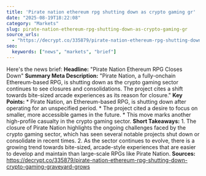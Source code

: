 ```yaml
---
title: 'Pirate nation ethereum rpg shutting down as crypto gaming gr'
date: "2025-08-19T18:22:08"
category: "Markets"
slug: pirate-nation-ethereum-rpg-shutting-down-as-crypto-gaming-gr
source_urls:
  - "https://decrypt.co/335879/pirate-nation-ethereum-rpg-shutting-down-crypto-gaming-graveyard-grows"
seo:
  keywords: ["news", "markets", "brief"]
---
```

Here's the news brief:  **Headline:** "Pirate Nation Ethereum RPG Closes Down"  **Summary Meta Description:** "Pirate Nation, a fully-onchain Ethereum-based RPG, is shutting down as the crypto gaming sector continues to see closures and consolidations. The project cites a shift towards bite-sized arcade experiences as its reason for closure."  **Key Points:**  * Pirate Nation, an Ethereum-based RPG, is shutting down after operating for an unspecified period. * The project cited a desire to focus on smaller, more accessible games in the future. * This move marks another high-profile casualty in the crypto gaming sector.  **Short Takeaways:**  1. The closure of Pirate Nation highlights the ongoing challenges faced by the crypto gaming sector, which has seen several notable projects shut down or consolidate in recent times. 2. As the sector continues to evolve, there is a growing trend towards bite-sized, arcade-style experiences that are easier to develop and maintain than large-scale RPGs like Pirate Nation.  **Sources:** https://decrypt.co/335879/pirate-nation-ethereum-rpg-shutting-down-crypto-gaming-graveyard-grows 
